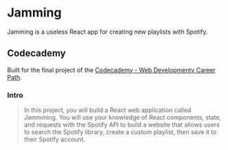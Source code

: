 # Jamming

Jamming is a useless React app for creating new playlists with Spotify.

## Codecademy

Built for the final project of the [Codecademy - Web Developmentv Career Path](https://www.codecademy.com/profiles/anand-chitte/certificates/5b32457b646caa5007c30975).

### Intro

> In this project, you will build a React web application called Jammming. You will use your knowledge of React components, state, and requests with the Spotify API to build a website that allows users to search the Spotify library, create a custom playlist, then save it to their Spotify account.

